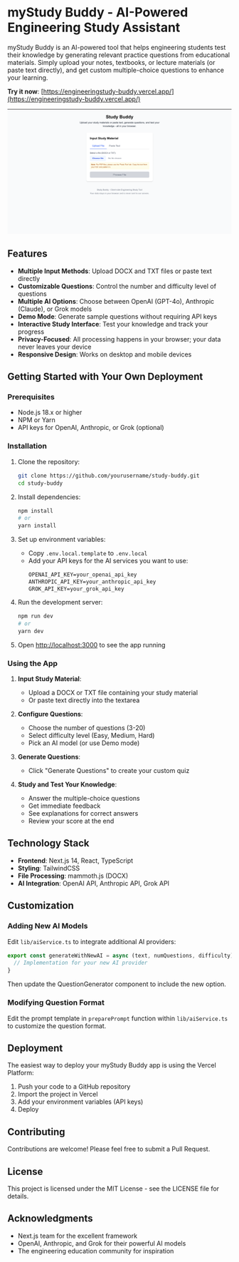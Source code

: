 # myStudy Buddy - AI-Powered Engineering Study Assistant

myStudy Buddy is an AI-powered tool that helps engineering students test their knowledge by generating relevant practice questions from educational materials. Simply upload your notes, textbooks, or lecture materials (or paste text directly), and get custom multiple-choice questions to enhance your learning.

**Try it now**: [https://engineeringstudy-buddy.vercel.app/](https://engineeringstudy-buddy.vercel.app/)

![myStudy Buddy Screenshot](public/study-buddy.png)

## Features

- **Multiple Input Methods**: Upload DOCX and TXT files or paste text directly
- **Customizable Questions**: Control the number and difficulty level of questions
- **Multiple AI Options**: Choose between OpenAI (GPT-4o), Anthropic (Claude), or Grok models
- **Demo Mode**: Generate sample questions without requiring API keys
- **Interactive Study Interface**: Test your knowledge and track your progress
- **Privacy-Focused**: All processing happens in your browser; your data never leaves your device
- **Responsive Design**: Works on desktop and mobile devices

## Getting Started with Your Own Deployment

### Prerequisites

- Node.js 18.x or higher
- NPM or Yarn
- API keys for OpenAI, Anthropic, or Grok (optional)

### Installation

1. Clone the repository:
   ```bash
   git clone https://github.com/yourusername/study-buddy.git
   cd study-buddy
   ```

2. Install dependencies:
   ```bash
   npm install
   # or
   yarn install
   ```

3. Set up environment variables:
   - Copy `.env.local.template` to `.env.local`
   - Add your API keys for the AI services you want to use:
     ```
     OPENAI_API_KEY=your_openai_api_key
     ANTHROPIC_API_KEY=your_anthropic_api_key
     GROK_API_KEY=your_grok_api_key
     ```

4. Run the development server:
   ```bash
   npm run dev
   # or
   yarn dev
   ```

5. Open [http://localhost:3000](http://localhost:3000) to see the app running

### Using the App

1. **Input Study Material**:
   - Upload a DOCX or TXT file containing your study material
   - Or paste text directly into the textarea
   
2. **Configure Questions**:
   - Choose the number of questions (3-20)
   - Select difficulty level (Easy, Medium, Hard)
   - Pick an AI model (or use Demo mode)

3. **Generate Questions**:
   - Click "Generate Questions" to create your custom quiz

4. **Study and Test Your Knowledge**:
   - Answer the multiple-choice questions
   - Get immediate feedback
   - See explanations for correct answers
   - Review your score at the end

## Technology Stack

- **Frontend**: Next.js 14, React, TypeScript
- **Styling**: TailwindCSS
- **File Processing**: mammoth.js (DOCX)
- **AI Integration**: OpenAI API, Anthropic API, Grok API

## Customization

### Adding New AI Models

Edit `lib/aiService.ts` to integrate additional AI providers:

```typescript
export const generateWithNewAI = async (text, numQuestions, difficulty) => {
  // Implementation for your new AI provider
}
```

Then update the QuestionGenerator component to include the new option.

### Modifying Question Format

Edit the prompt template in `preparePrompt` function within `lib/aiService.ts` to customize the question format.

## Deployment

The easiest way to deploy your myStudy Buddy app is using the Vercel Platform:

1. Push your code to a GitHub repository
2. Import the project in Vercel
3. Add your environment variables (API keys)
4. Deploy

## Contributing

Contributions are welcome! Please feel free to submit a Pull Request.

## License

This project is licensed under the MIT License - see the LICENSE file for details.

## Acknowledgments

- Next.js team for the excellent framework
- OpenAI, Anthropic, and Grok for their powerful AI models
- The engineering education community for inspiration